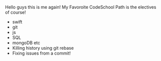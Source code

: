 Hello guys this is me again!
My Favoroite CodeSchool Path is the electives of course!
* swift
* git
* js
* SQL
* mongoDB etc
* Killing history using git rebase
* Fixing issues from a commit!
